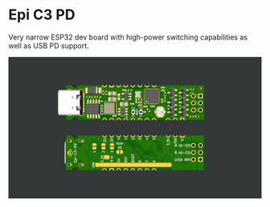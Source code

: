 # Epi C3 PD
Very narrow ESP32 dev board with high-power switching capabilities as well as USB PD support.
 

![pic](extra/epi_ESP32_PD.jpg)

